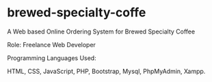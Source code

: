 # brewed-specialty-coffe

A Web based Online Ordering System for Brewed Specialty Coffee

Role: Freelance Web Developer

Programming Languages Used:

HTML, CSS, JavaScript, PHP, Bootstrap, Mysql, PhpMyAdmin, Xampp.
